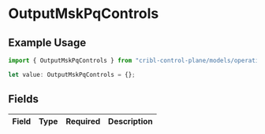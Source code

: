 # OutputMskPqControls

## Example Usage

```typescript
import { OutputMskPqControls } from "cribl-control-plane/models/operations";

let value: OutputMskPqControls = {};
```

## Fields

| Field       | Type        | Required    | Description |
| ----------- | ----------- | ----------- | ----------- |